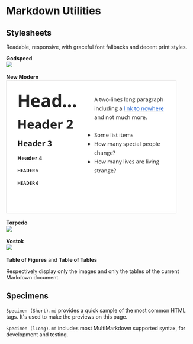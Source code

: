 # Markdown Utilities

## Stylesheets

Readable, responsive, with graceful font fallbacks and decent print styles.

**Godspeed**  
![](previews/godspeed.png)

**New Modern**  
![](previews/new-modern.png)

**Torpedo**  
![](previews/torpedo.png)

**Vostok**  
![](previews/vostok.png)

**Table of Figures** and **Table of Tables**

Respectively display only the images and only the tables of the current Markdown document.

## Specimens

`Specimen (Short).md` provides a quick sample of the most common HTML tags. It's used to make the previews on this page.

`Specimen (lLong).md` includes most MultiMarkdown supported syntax, for development and testing.
